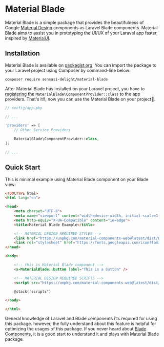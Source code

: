 # Material Blade

Material Blade is a simple package that provides the beautifulness of Google [Material Design](https://material.io/) components as Laravel Blade components. Material Blade aims to assist you in prototyping the UI/UX of your Laravel app faster, inspired by [MaterialUI](https://github.com/mui/material-ui).

## Installation

Material Blade is available on [packagist.org](https://packagist.org/packages/sensasi-delight/material-blade), You can import the package to your Laravel project using Composer by command-line below:

```bash
composer require sensasi-delight/material-blade
```

After Material Blade has installed on your Laravel project, you have to [registering](https://laravel.com/docs/8.x/providers#registering-providers) the `MaterialBlade\ComponentProvider::class` to the app providers. That's it‼, now you can use the Material Blade on your project🎉.

```php
// config/app.php

// ...

'providers' => [
    // Other Service Providers

    MaterialBlade\ComponentProvider::class,
];

// ...
```

## Quick Start

This is minimal example using Material Blade component on your Blade view:

```html
<!DOCTYPE html>
<html lang="en">

<head>
    <meta charset="UTF-8">
    <meta name="viewport" content="width=device-width, initial-scale=1.0">
    <meta http-equiv="X-UA-Compatible" content="ie=edge">
    <title>Material Blade Example</title>

    <!-- MATERIAL DESIGN REQUIRED STYLES -->
    <link href="https://unpkg.com/material-components-web@latest/dist/material-components-web.min.css" rel="stylesheet">
    <link rel="stylesheet" href="https://fonts.googleapis.com/icon?family=Material+Icons">
</head>

<body>

    <!-- this is Material Blade component -->
    <x-MaterialBlade::button label="This is a Button" />

    <!-- MATERIAL DESIGN REQUIRED SCRIPTS -->
    <script src="https://unpkg.com/material-components-web@latest/dist/material-components-web.min.js"></script>

    @stack('scripts')

</body>

</html>
```

General knowledge of Laravel and Blade components i'ts required for using this package. however, the fully understand about this feature is helpful for optimizing the usages of this package. If you never heard about [Blade Components](https://laravel.com/docs/8.x/blade#components), it is a good start to understand it and plays with Material Blade package.
